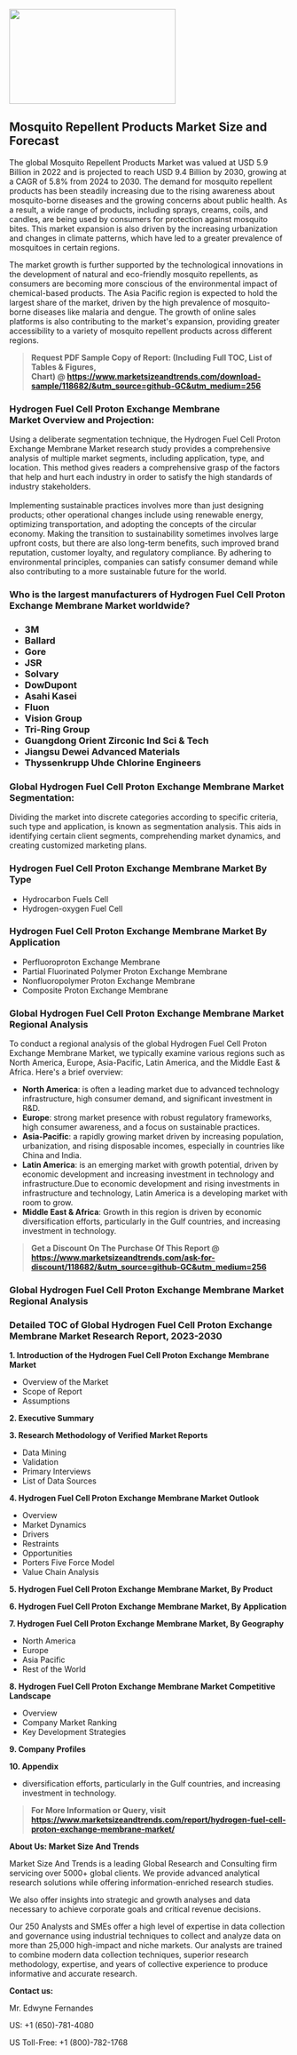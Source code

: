 <p><img class="alignnone size-medium wp-image-20088" src="https://ffe5etoiles.com/wp-content/uploads/2024/12/MST1-300x171.png" alt="" width="300" height="171" /></p><h2>Mosquito Repellent Products Market Size and Forecast</h2><p>The global Mosquito Repellent Products Market was valued at USD 5.9 Billion in 2022 and is projected to reach USD 9.4 Billion by 2030, growing at a CAGR of 5.8% from 2024 to 2030. The demand for mosquito repellent products has been steadily increasing due to the rising awareness about mosquito-borne diseases and the growing concerns about public health. As a result, a wide range of products, including sprays, creams, coils, and candles, are being used by consumers for protection against mosquito bites. This market expansion is also driven by the increasing urbanization and changes in climate patterns, which have led to a greater prevalence of mosquitoes in certain regions.</p><p>The market growth is further supported by the technological innovations in the development of natural and eco-friendly mosquito repellents, as consumers are becoming more conscious of the environmental impact of chemical-based products. The Asia Pacific region is expected to hold the largest share of the market, driven by the high prevalence of mosquito-borne diseases like malaria and dengue. The growth of online sales platforms is also contributing to the market's expansion, providing greater accessibility to a variety of mosquito repellent products across different regions.</p></p><blockquote id="" class=""><strong>Request PDF Sample Copy of Report: (Including Full TOC, List of Tables &amp; Figures, Chart)&nbsp;@&nbsp;<strong><a href="https://www.marketsizeandtrends.com/download-sample/118682/&utm_source=github-GC&utm_medium=256" target="_blank">https://www.marketsizeandtrends.com/download-sample/118682/&utm_source=github-GC&utm_medium=256</a></strong></strong></blockquote><h3 id="" class="">Hydrogen Fuel Cell Proton Exchange Membrane Market&nbsp;Overview and Projection:</h3><p id="" class="">Using a deliberate segmentation technique, the Hydrogen Fuel Cell Proton Exchange Membrane Market research study provides a comprehensive analysis of multiple market segments, including application, type, and location. This method gives readers a comprehensive grasp of the factors that help and hurt each industry in order to satisfy the high standards of industry stakeholders. <br /> <br />Implementing sustainable practices involves more than just designing products; other operational changes include using renewable energy, optimizing transportation, and adopting the concepts of the circular economy. Making the transition to sustainability sometimes involves large upfront costs, but there are also long-term benefits, such improved brand reputation, customer loyalty, and regulatory compliance. By adhering to environmental principles, companies can satisfy consumer demand while also contributing to a more sustainable future for the world.</p><h3 id="" class="">Who is the largest manufacturers of&nbsp;Hydrogen Fuel Cell Proton Exchange Membrane Market worldwide?</h3><h3 class=""><p><ul><li>3M </li><li> Ballard </li><li> Gore </li><li> JSR </li><li> Solvary </li><li> DowDupont </li><li> Asahi Kasei </li><li> Fluon </li><li> Vision Group </li><li> Tri-Ring Group </li><li> Guangdong Orient Zirconic Ind Sci & Tech </li><li> Jiangsu Dewei Advanced Materials </li><li> Thyssenkrupp Uhde Chlorine Engineers</li></ul></p></h3><h3 id="" class="">Global&nbsp;Hydrogen Fuel Cell Proton Exchange Membrane Market Segmentation:</h3><p id="" class="">Dividing the market into discrete categories according to specific criteria, such type and application, is known as segmentation analysis. This aids in identifying certain client segments, comprehending market dynamics, and creating customized marketing plans.</p><h3 id="" class="">Hydrogen Fuel Cell Proton Exchange Membrane Market&nbsp;By Type</h3><p><p><ul><li>Hydrocarbon Fuels Cell </li><li> Hydrogen-oxygen Fuel Cell</p></li></ul></p></p><h3 id="" class="">Hydrogen Fuel Cell Proton Exchange Membrane Market&nbsp;By Application</h3><p class=""><p><ul><li>Perfluoroproton Exchange Membrane </li><li> Partial Fluorinated Polymer Proton Exchange Membrane </li><li> Nonfluoropolymer Proton Exchange Membrane </li><li> Composite Proton Exchange Membrane</li></ul></p></p><h3 id="" class="">Global Hydrogen Fuel Cell Proton Exchange Membrane Market Regional Analysis</h3><p id="" class="">To conduct a regional analysis of the global Hydrogen Fuel Cell Proton Exchange Membrane Market, we typically examine various regions such as North America, Europe, Asia-Pacific, Latin America, and the Middle East &amp; Africa. Here's a brief overview:</p><ul><li><strong>North America</strong>: is often a leading market due to advanced technology infrastructure, high consumer demand, and significant investment in R&amp;D.</li><li><strong>Europe</strong>: strong market presence with robust regulatory frameworks, high consumer awareness, and a focus on sustainable practices.</li><li><strong>Asia-Pacific</strong>: a rapidly growing market driven by increasing population, urbanization, and rising disposable incomes, especially in countries like China and India.</li><li><strong>Latin America</strong>: is an emerging market with growth potential, driven by economic development and increasing investment in technology and infrastructure.Due to economic development and rising investments in infrastructure and technology, Latin America is a developing market with room to grow.</li><li><strong>Middle East &amp; Africa</strong>: Growth in this region is driven by economic diversification efforts, particularly in the Gulf countries, and increasing investment in technology.</li></ul><blockquote id="" class=""><strong>Get a Discount On The Purchase Of This Report @ <strong><a href="https://www.marketsizeandtrends.com/ask-for-discount/118682/&utm_source=github-GC&utm_medium=256" target="_blank">https://www.marketsizeandtrends.com/ask-for-discount/118682/&utm_source=github-GC&utm_medium=256</a></strong></strong></blockquote><h3 id="" class="">Global Hydrogen Fuel Cell Proton Exchange Membrane Market Regional Analysis</h3><h3 id="" class="">Detailed TOC of Global Hydrogen Fuel Cell Proton Exchange Membrane Market Research Report, 2023-2030</h3><p id="" class=""><strong>1. Introduction of the Hydrogen Fuel Cell Proton Exchange Membrane Market</strong></p><ul><li>Overview of the Market</li><li>Scope of Report</li><li>Assumptions</li></ul><p id="" class=""><strong>2. Executive Summary</strong></p><p id="" class=""><strong>3. Research Methodology of Verified Market Reports</strong></p><ul><li>Data Mining</li><li>Validation</li><li>Primary Interviews</li><li>List of Data Sources</li></ul><p id="" class=""><strong>4. Hydrogen Fuel Cell Proton Exchange Membrane Market Outlook</strong></p><ul><li>Overview</li><li>Market Dynamics</li><li>Drivers</li><li>Restraints</li><li>Opportunities</li><li>Porters Five Force Model</li><li>Value Chain Analysis</li></ul><p id="" class=""><strong>5. Hydrogen Fuel Cell Proton Exchange Membrane Market, By Product</strong></p><p id="" class=""><strong>6. Hydrogen Fuel Cell Proton Exchange Membrane Market, By Application</strong></p><p id="" class=""><strong>7. Hydrogen Fuel Cell Proton Exchange Membrane Market, By Geography</strong></p><ul><li>North America</li><li>Europe</li><li>Asia Pacific</li><li>Rest of the World</li></ul><p id="" class=""><strong>8. Hydrogen Fuel Cell Proton Exchange Membrane Market Competitive Landscape</strong></p><ul><li>Overview</li><li>Company Market Ranking</li><li>Key Development Strategies</li></ul><p id="" class=""><strong>9. Company Profiles</strong></p><p id="" class=""><strong>10. Appendix</strong></p><ul><li>diversification efforts, particularly in the Gulf countries, and increasing investment in technology.</li></ul><blockquote id="" class=""><strong>For More Information or Query, visit <strong><strong><a href="https://www.marketsizeandtrends.com/report/hydrogen-fuel-cell-proton-exchange-membrane-market/" target="_blank">https://www.marketsizeandtrends.com/report/hydrogen-fuel-cell-proton-exchange-membrane-market/</a></strong></strong></strong></blockquote><p id="" class=""><strong>About Us: Market Size And Trends</strong></p><p id="" class="">Market Size And Trends is a leading Global Research and Consulting firm servicing over 5000+ global clients. We provide advanced analytical research solutions while offering information-enriched research studies.</p><p id="" class="">We also offer insights into strategic and growth analyses and data necessary to achieve corporate goals and critical revenue decisions.</p><p id="" class="">Our 250 Analysts and SMEs offer a high level of expertise in data collection and governance using industrial techniques to collect and analyze data on more than 25,000 high-impact and niche markets. Our analysts are trained to combine modern data collection techniques, superior research methodology, expertise, and years of collective experience to produce informative and accurate research.</p><p id="" class=""><strong>Contact us:</strong></p><p id="" class="">Mr. Edwyne Fernandes</p><p id="" class="">US: +1 (650)-781-4080</p><p id="" class="">US Toll-Free: +1 (800)-782-1768</p>
